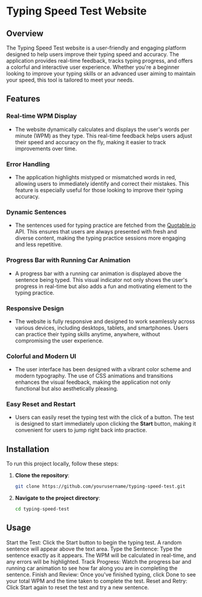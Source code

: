 # Typing Speed Test Website

## Overview

The Typing Speed Test website is a user-friendly and engaging platform designed to help users improve their typing speed and accuracy. The application provides real-time feedback, tracks typing progress, and offers a colorful and interactive user experience. Whether you're a beginner looking to improve your typing skills or an advanced user aiming to maintain your speed, this tool is tailored to meet your needs.

## Features

### Real-time WPM Display
- The website dynamically calculates and displays the user's words per minute (WPM) as they type. This real-time feedback helps users adjust their speed and accuracy on the fly, making it easier to track improvements over time.

### Error Handling
- The application highlights mistyped or mismatched words in red, allowing users to immediately identify and correct their mistakes. This feature is especially useful for those looking to improve their typing accuracy.

### Dynamic Sentences
- The sentences used for typing practice are fetched from the [Quotable.io](https://quotable.io) API. This ensures that users are always presented with fresh and diverse content, making the typing practice sessions more engaging and less repetitive.

### Progress Bar with Running Car Animation
- A progress bar with a running car animation is displayed above the sentence being typed. This visual indicator not only shows the user's progress in real-time but also adds a fun and motivating element to the typing practice.

### Responsive Design
- The website is fully responsive and designed to work seamlessly across various devices, including desktops, tablets, and smartphones. Users can practice their typing skills anytime, anywhere, without compromising the user experience.

### Colorful and Modern UI
- The user interface has been designed with a vibrant color scheme and modern typography. The use of CSS animations and transitions enhances the visual feedback, making the application not only functional but also aesthetically pleasing.

### Easy Reset and Restart
- Users can easily reset the typing test with the click of a button. The test is designed to start immediately upon clicking the **Start** button, making it convenient for users to jump right back into practice.

## Installation

To run this project locally, follow these steps:

1. **Clone the repository**:
   ```bash
   git clone https://github.com/yourusername/typing-speed-test.git

2. **Navigate to the project directory**:
    ```bash
    cd typing-speed-test


## Usage
Start the Test: Click the Start button to begin the typing test. A random sentence will appear above the text area.
Type the Sentence: Type the sentence exactly as it appears. The WPM will be calculated in real-time, and any errors will be highlighted.
Track Progress: Watch the progress bar and running car animation to see how far along you are in completing the sentence.
Finish and Review: Once you've finished typing, click Done to see your total WPM and the time taken to complete the test.
Reset and Retry: Click Start again to reset the test and try a new sentence.